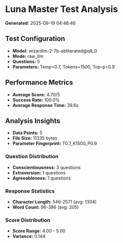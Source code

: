 # Luna Master Test Analysis

**Generated:** 2025-09-19 04:48:46

## Test Configuration
- **Model:** wizardlm-2-7b-abliterated@q8_0
- **Mode:** raw_llm
- **Questions:** 5
- **Parameters:** Temp=0.7, Tokens=1500, Top-p=0.9

## Performance Metrics
- **Average Score:** 4.70/5
- **Success Rate:** 100.0%
- **Average Response Time:** 39.6s

## Analysis Insights
- **Data Points:** 5
- **File Size:** 11335 bytes
- **Parameter Fingerprint:** T0.7_K1500_P0.9

### Question Distribution
- **Conscientiousness:** 3 questions
- **Extraversion:** 1 questions
- **Agreeableness:** 1 questions

### Response Statistics
- **Character Length:** 546-2571 (avg: 1304)
- **Word Count:** 96-386 (avg: 205)

### Score Distribution
- **Score Range:** 4.00 - 5.00
- **Variance:** 0.144
